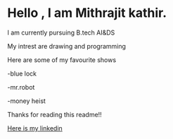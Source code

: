 # Hello , I am Mithrajit kathir.

I am currently pursuing B.tech AI&DS

My intrest are drawing and programming

Here are some of my favourite shows

-blue lock

-mr.robot

-money heist

Thanks for reading this readme!!

[Here is my linkedin](www.linkedin.com/in/mithrajit-kathir-406745301)
